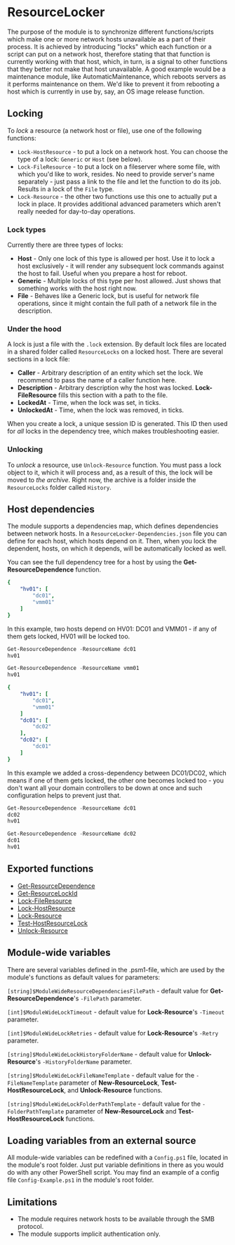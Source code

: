 # ResourceLocker
The purpose of the module is to synchronize different functions/scripts which make one or more network hosts unavailable as a part of their process. It is achieved by introducing "locks" which each function or a script can put on a network host, therefore stating that that function is currently working with that host, which, in turn, is a signal to other functions that they better not make that host unavailable.
A good example would be a maintenance module, like AutomaticMaintenance, which reboots servers as it performs maintenance on them. We'd like to prevent it from rebooting a host which is currently in use by, say, an OS image release function.

## Locking

To *lock* a resource (a network host or file), use one of the following functions:
* `Lock-HostResource` - to put a lock on a network host. You can choose the type of a lock: `Generic` or `Host` (see below).
* `Lock-FileResource` - to put a lock on a fileserver where some file, with which you'd like to work, resides. No need to provide server's name separately - just pass a link to the file and let the function to do its job. Results in a lock of the `File` type.
* `Lock-Resource` - the other two functions use this one to actually put a lock in place. It provides additional advanced parameters which aren't really needed for day-to-day operations.

### Lock types
Currently there are three types of locks:
* **Host** - Only one lock of this type is allowed per host. Use it to lock a host exclusively - it will render any subsequent lock commands against the host to fail. Useful when you prepare a host for reboot.
* **Generic** - Multiple locks of this type per host allowed. Just shows that something works with the host right now.
* **File** - Behaves like a Generic lock, but is useful for network file operations, since it might contain the full path of a network file in the description.

### Under the hood
A lock is just a file with the `.lock` extension. By default lock files are located in a shared folder called `ResourceLocks` on a locked host.
There are several sections in a lock file:
* **Caller** - Arbitrary description of an entity which set the lock. We recommend to pass the name of a caller function here.
* **Description** - Arbitrary description why the host was locked. **Lock-FileResource** fills this section with a path to the file.
* **LockedAt** - Time, when the lock was set, in ticks.
* **UnlockedAt** - Time, when the lock was removed, in ticks.

When you create a lock, a unique session ID is generated. This ID then used for *all* locks in the dependency tree, which makes troubleshooting easier.

### Unlocking
To *unlock* a resource, use `Unlock-Resource` function. You must pass a lock object to it, which it will process and, as a result of this, the lock will be moved to *the archive*. Right now, the archive is a folder inside the `ResourceLocks` folder called `History`.

## Host dependencies
The module supports a dependencies map, which defines dependencies between network hosts. In a `ResourceLocker-Dependencies.json` file you can define for each host, which hosts depend on it. Then, when you lock the dependent, hosts, on which it depends, will be automatically locked as well.

You can see the full dependency tree for a host by using the **Get-ResourceDependence** function.

```yaml
{
    "hv01": [
        "dc01",
        "vmm01"
    ]
}
```
In this example, two hosts depend on HV01: DC01 and VMM01 - if any of them gets locked, HV01 will be locked too.

```powershell
Get-ResourceDependence -ResourceName dc01
hv01

Get-ResourceDependence -ResourceName vmm01
hv01
```

```yaml
{
    "hv01": [
        "dc01",
        "vmm01"
    ]
    "dc01": [
        "dc02"
    ],
    "dc02": [
        "dc01"
    ]
}
```
In this example we added a cross-dependency between DC01/DC02, which means if one of them gets locked, the other one becomes locked too - you don't want all your domain controllers to be down at once and such configuration helps to prevent just that.

```powershell
Get-ResourceDependence -ResourceName dc01
dc02
hv01

Get-ResourceDependence -ResourceName dc02
dc01
hv01
```

## Exported functions
* [Get-ResourceDependence](docs/Get-ResourceDependence.md)
* [Get-ResourceLockId](docs/Get-ResourceLockId.md)
* [Lock-FileResource](docs/Lock-FileResource.md)
* [Lock-HostResource](docs/Lock-HostResource.md)
* [Lock-Resource](docs/Lock-Resource.md)
* [Test-HostResourceLock](docs/Test-HostResourceLock.md)
* [Unlock-Resource](docs/Unlock-Resource.md)

## Module-wide variables
There are several variables defined in the .psm1-file, which are used by the module's functions as default values for parameters:

`[string]$ModuleWideResourceDependenciesFilePath` - default value for **Get-ResourceDependence**'s `-FilePath` parameter.

`[int]$ModuleWideLockTimeout` - default value for **Lock-Resource**'s `-Timeout` parameter.

`[int]$ModuleWideLockRetries` - default value for **Lock-Resource**'s `-Retry` parameter.

`[string]$ModuleWideLockHistoryFolderName` - default value for **Unlock-Resource**'s `-HistoryFolderName` parameter.

`[string]$ModuleWideLockFileNameTemplate` - default value for the `-FileNameTemplate` parameter of **New-ResourceLock**, **Test-HostResourceLock**, and **Unlock-Resource** functions.

`[string]$ModuleWideLockFolderPathTemplate` - default value for the `-FolderPathTemplate` parameter of **New-ResourceLock** and **Test-HostResourceLock** functions.

## Loading variables from an external source
All module-wide variables can be redefined with a `Config.ps1` file, located in the module's root folder. Just put variable definitions in there as you would do with any other PowerShell script. You may find an example of a config file `Config-Example.ps1` in the module's root folder.

## Limitations
* The module requires network hosts to be available through the SMB protocol.
* The module supports implicit authentication only.